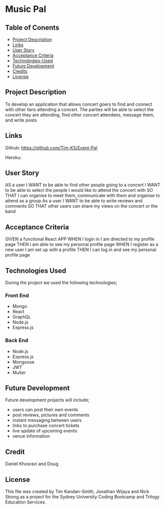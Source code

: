 # Music Pal

## Table of Conents

- [Project Description](#project-description)
- [Links](#links)
- [User Story](#user-story)
- [Acceptance Criteria](#acceptance-criteria)
- [Technologies-Used](#technologies-used)
- [Future Development](#future-development)
- [Credits](#credits)
- [License](#license)

## Project Description
To develop an application that allows concert goers to find and connect with other fans attending a concert. The parties will be able to select the concert they are attending, find other concert attendees, message them, and write posts   

## Links

Github: https://github.com/Tim-KS/Event-Pal

Heroku: 


## User Story

AS a user 
I WANT to be able to find other people going to a concert
I WANT to be able to select the people I would like to attend the concert with
SO THAT I can organise to meet them, communicate with them and organise to attend as a group
As a user 
I WANT to be able to write reviews and comments
SO THAT other users can share my views on the concert or the band

## Acceptance Criteria

GIVEN a functional React APP
WHEN I login in I am directed to my profile page
THEN I am able to see my personal profile page
WHEN I register as a new user I am set up with a profile
THEN I can log in and see my personal profile page


## Technologies Used

During the project we used the following technologies;

### Front End
- Mongo
- React
- GraphQL
- Node.js
- Express.js

### Back End
- Node.js
- Express.js
- Mongoose
- JWT
- Multer

## Future Development

Future development projects will include;

- users can post their own events
- post reviews, pictures and comments
- instant messaging between users
- links to purchase concert tickets
- live update of upcoming events
- venue information

## Credit

Daniel Khosravi and Doug 

## License

This file was created by Tim Kandan-Smith, Jonathan Wijaya and Nick Strong as a project for the Sydney University Coding Bootcamp and Trilogy Education Services.